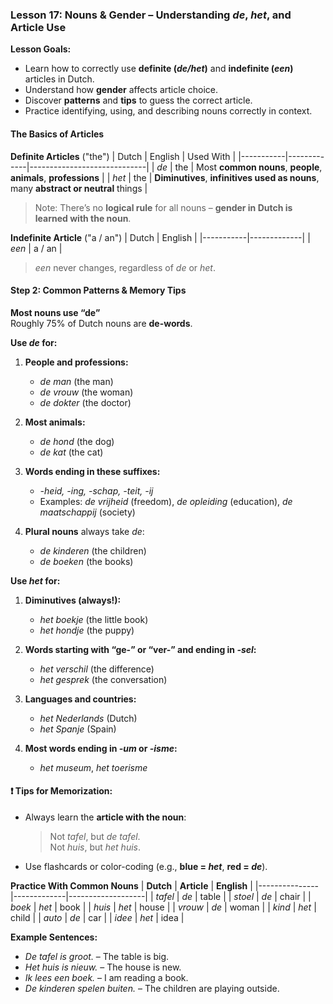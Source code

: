 ### Lesson 17: Nouns & Gender – Understanding _de_, _het_, and Article Use
**Lesson Goals:**
- Learn how to correctly use **definite (_de/het_)** and **indefinite (_een_)** articles in Dutch.
- Understand how **gender** affects article choice.
- Discover **patterns** and **tips** to guess the correct article.
- Practice identifying, using, and describing nouns correctly in context.

#### The Basics of Articles
**Definite Articles** ("the")
| Dutch | English | Used With               |
|-----------|-------------|-----------------------------|
| *de*      | the         | Most **common nouns**, **people**, **animals**, **professions** |
| *het*     | the         | **Diminutives**, **infinitives used as nouns**, many **abstract or neutral** things |

> Note: There’s no **logical rule** for all nouns – **gender in Dutch is learned with the noun**.

**Indefinite Article** ("a / an")
| Dutch | English |
|-----------|-------------|
| *een*     | a / an      |

> *een* never changes, regardless of *de* or *het*.

#### Step 2: Common Patterns & Memory Tips
**Most nouns use “de”**  
Roughly 75% of Dutch nouns are **de-words**.

**Use *de* for:**
1. **People and professions:**  
   - *de man* (the man)  
   - *de vrouw* (the woman)  
   - *de dokter* (the doctor)

2. **Most animals:**  
   - *de hond* (the dog)  
   - *de kat* (the cat)

3. **Words ending in these suffixes:**  
   - *-heid, -ing, -schap, -teit, -ij*  
   - Examples: *de vrijheid* (freedom), *de opleiding* (education), *de maatschappij* (society)

4. **Plural nouns** always take *de*:  
   - *de kinderen* (the children)  
   - *de boeken* (the books)

**Use *het* for:**
1. **Diminutives (always!):**  
   - *het boekje* (the little book)  
   - *het hondje* (the puppy)

2. **Words starting with “ge-” or “ver-” and ending in *-sel*:**  
   - *het verschil* (the difference)  
   - *het gesprek* (the conversation)

3. **Languages and countries:**  
   - *het Nederlands* (Dutch)  
   - *het Spanje* (Spain)

4. **Most words ending in *-um* or *-isme*:**  
   - *het museum*, *het toerisme*

#### ❗ Tips for Memorization:
- Always learn the **article with the noun**:  
  > Not *tafel*, but *de tafel*.  
  > Not *huis*, but *het huis*.

- Use flashcards or color-coding (e.g., **blue = _het_**, **red = _de_**).

**Practice With Common Nouns**
| **Dutch**     | **Article** | **English**       |
|---------------|-------------|-------------------|
| *tafel*       | _de_          | table             |
| *stoel*       | _de_          | chair             |
| *boek*        | _het_         | book              |
| *huis*        | _het_         | house             |
| *vrouw*       | _de_          | woman             |
| *kind*        | _het_         | child             |
| *auto*        | _de_          | car               |
| *idee*        | _het_         | idea              |

**Example Sentences:**
- *De tafel is groot.* – The table is big.  
- *Het huis is nieuw.* – The house is new.  
- *Ik lees een boek.* – I am reading a book.  
- *De kinderen spelen buiten.* – The children are playing outside.
